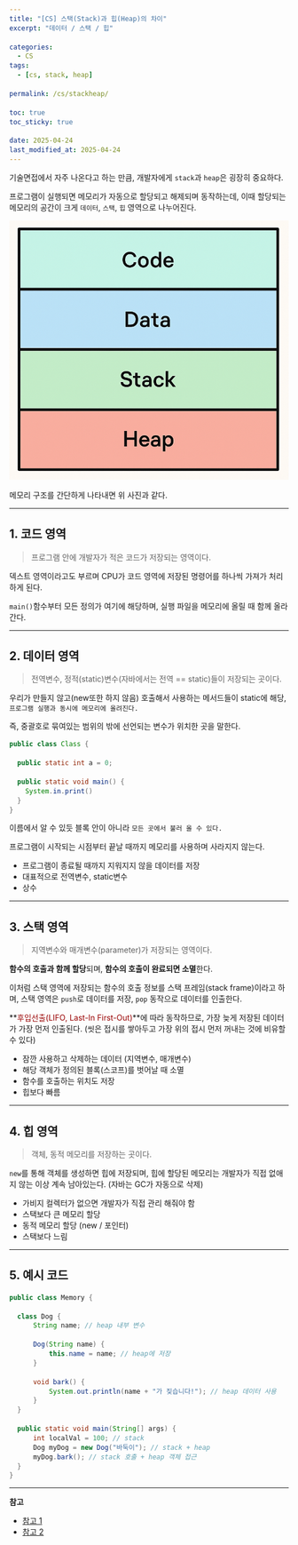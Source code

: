 ```yaml
---
title: "[CS] 스택(Stack)과 힙(Heap)의 차이"
excerpt: "데이터 / 스택 / 힙"

categories:
  - CS
tags:
  - [cs, stack, heap]

permalink: /cs/stackheap/

toc: true
toc_sticky: true

date: 2025-04-24
last_modified_at: 2025-04-24
---
```


기술면접에서 자주 나온다고 하는 만큼, 개발자에게 `stack`과 `heap`은 굉장히 중요하다.

프로그램이 실행되면 메모리가 자동으로 할당되고 해제되며 동작하는데, 이때 할당되는 메모리의 공간이 크게 `데이터`, `스택`, `힙` 영역으로 나누어진다.

![memory](/assets/images/posts_img/cs/stackheap/memory.png)

메모리 구조를 간단하게 나타내면 위 사진과 같다.

<hr>

## 1. 코드 영역

>프로그램 안에 개발자가 적은 코드가 저장되는 영역이다.

덱스트 영역이라고도 부르며 CPU가 코드 영역에 저장된 명령어를 하나씩 가져가 처리하게 된다.

`main()`함수부터 모든 정의가 여기에 해당하며, 실행 파일을 메모리에 올릴 때 함께 올라간다.

<hr>

## 2. 데이터 영역

>전역변수, 정적(static)변수(자바에서는 전역 == static)들이 저장되는 곳이다.

우리가 만들지 않고(new또한 하지 않음) 호출해서 사용하는 메서드들이 static에 해당, `프로그램 실행과 동시에 메모리에 올려진다.`

즉, 중괄호로 묶여있는 범위의 밖에 선언되는 변수가 위치한 곳을 말한다.

```java
public class Class {

  public static int a = 0;

  public static void main() {
    System.in.print()
  }
}
```

이름에서 알 수 있듯 블록 안이 아니라 `모든 곳에서 불러 올 수 있다.`

프로그램이 시작되는 시점부터 끝날 때까지 메모리를 사용하며 사라지지 않는다.

- 프로그램이 종료될 때까지 지워지지 않을 데이터를 저장
- 대표적으로 전역변수, static변수
- 상수

<hr>

## 3. 스택 영역

>지역변수와 매개변수(parameter)가 저장되는 영역이다.

**함수의 호출과 함께 할당**되며, **함수의 호출이 완료되면 소멸**한다.

이처럼 스택 영역에 저장되는 함수의 호출 정보를 스택 프레임(stack frame)이라고 하며, 스택 영역은 `push`로 데이터를 저장, `pop` 동작으로 데이터를 인출한다.

**<font color="#990000">후입선출(LIFO, Last-In First-Out)</font>**에 따라 동작하므로, 가장 늦게 저장된 데이터가 가장 먼저 인출된다. (씻은 접시를 쌓아두고 가장 위의 접시 먼저 꺼내는 것에 비유할 수 있다)

- 잠깐 사용하고 삭제하는 데이터 (지역변수, 매개변수)
- 해당 객체가 정의된 블록(스코프)를 벗어날 때 소멸
- 함수를 호출하는 위치도 저장
- 힙보다 빠름

<hr>

## 4. 힙 영역

>객체, 동적 메모리를 저장하는 곳이다.

`new`를 통해 객체를 생성하면 힙에 저장되며, 힙에 할당된 메모리는 개발자가 직접 없애지 않는 이상 계속 남아있는다. (자바는 GC가 자동으로 삭제)

- 가비지 컬렉터가 없으면 개발자가 직접 관리 해줘야 함
- 스택보다 큰 메모리 할당
- 동적 메모리 할당 (new / 포인터)
- 스택보다 느림

<hr>

## 5. 예시 코드

```java
public class Memory {

  class Dog {
      String name; // heap 내부 변수

      Dog(String name) {
          this.name = name; // heap에 저장
      }

      void bark() {
          System.out.println(name + "가 짖습니다!"); // heap 데이터 사용
      }
  }

  public static void main(String[] args) {
      int localVal = 100; // stack
      Dog myDog = new Dog("바둑이"); // stack + heap
      myDog.bark(); // stack 호출 + heap 객체 접근
  }
}
```

<hr>

**참고**

- [참고 1](https://helloworld-japan.tistory.com/33)
- [참고 2](https://junghyun100.github.io/%ED%9E%99-%EC%8A%A4%ED%83%9D%EC%B0%A8%EC%9D%B4%EC%A0%90/)
